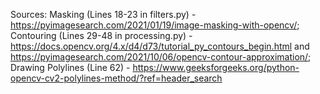 Sources:
Masking (Lines 18-23 in filters.py) - https://pyimagesearch.com/2021/01/19/image-masking-with-opencv/;
Contouring (Lines 29-48 in processing.py) - https://docs.opencv.org/4.x/d4/d73/tutorial_py_contours_begin.html and https://pyimagesearch.com/2021/10/06/opencv-contour-approximation/;
Drawing Polylines (Line 62) - https://www.geeksforgeeks.org/python-opencv-cv2-polylines-method/?ref=header_search

